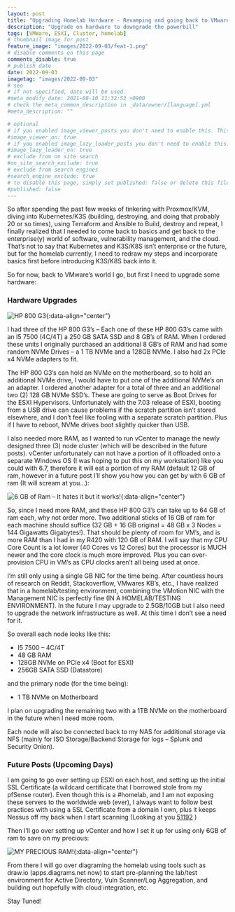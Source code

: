 ```yaml
---
layout: post
title: "Upgrading Homelab Hardware - Revamping and going back to VMware"
description: "Upgrade on hardware to downgrade the powerbill"
tags: [VMWare, ESXI, Cluster, homelab]
# thumbnail image for post
feature_image: "images/2022-09-03/feat-1.png"
# disable comments on this page
comments_disable: true
# publish date
date: 2022-09-03
imagetag: "images/2022-09-03"
# seo
# if not specified, date will be used.
#meta_modify_date: 2021-08-10 11:32:53 +0900
# check the meta_common_description in _data/owner/[language].yml
#meta_description: ""

# optional
# if you enabled image_viewer_posts you don't need to enable this. This is only if image_viewer_posts = false
#image_viewer_on: true
# if you enabled image_lazy_loader_posts you don't need to enable this. This is only if image_lazy_loader_posts = false
#image_lazy_loader_on: true
# exclude from on site search
#on_site_search_exclude: true
# exclude from search engines
#search_engine_exclude: true
# to disable this page, simply set published: false or delete this file
#published: false
---
```


So after spending the past few weeks of tinkering with Proxmox/KVM, diving into Kubernetes/K3S (building, destroying, and doing that probably 20 or so times), using Terraform and Ansible to Build, destroy and repeat, I finally realized that I needed to come back to basics and get back to the enterprise(y) world of software, vulnerability management, and the cloud. <!--more-->That’s not to say that Kubernetes and K3S/K8S isn’t enterprise or the future, but for the homelab currently, I need to redraw my steps and incorporate basics first before introducing K3S/K8S back into it.

So for now, back to VMware’s world I go, but first I need to upgrade some hardware:

### Hardware Upgrades

![HP 800 G3]({{page.imagetag}}/1.png){:data-align="center"}

I had three of the HP 800 G3’s – Each one of these HP 800 G3’s came with an I5 7500 (4C/4T) a 250 GB SATA SSD and 8 GB’s of RAM. When I ordered these units I originally purchased an additional 8 GB’s of RAM and had some random NVMe Drives – a 1 TB NVMe and a 128GB NVMe. I also had 2x PCIe x4 NVMe adapters to fit.

The HP 800 G3’s can hold an NVMe on the motherboard, so to hold an additional NVMe drive, I would have to put one of the additional NVMe’s on an adapter. I ordered another adapter for a total of three and an additional two (2) 128 GB NVMe SSD’s. These are going to serve as Boot Drives for the ESXI Hypervisors. Unfortunately with the 7.03 release of ESXI, booting from a USB drive can cause problems if the scratch partition isn’t stored elsewhere, and I don’t feel like fooling with a separate scratch partition. Plus if I have to reboot, NVMe drives boot slightly quicker than USB.

I also needed more RAM, as I wanted to run vCenter to manage the newly designed three (3) node cluster (which will be described in the future posts). vCenter unfortunately can not have a portion of it offloaded onto a separate Windows OS (I was hoping to put this on my workstation) like you could with 6.7, therefore it will eat a portion of my RAM (default 12 GB of ram, however in a future post I’ll show you how you can get by with 6 GB of ram (It will scream at you…):

![6 GB of Ram – It hates it but it works!]({{page.imagetag}}/2.png){:data-align="center"}

So, since I need more RAM, and these HP 800 G3’s can take up to 64 GB of ram each, why not order more. Two additional sticks of 16 GB of ram for each machine should suffice (32 GB + 16 GB original = 48 GB x 3 Nodes = 144 Gigawatts Gigabytes!). That should be plenty of room for VM’s, and is more RAM than I had in my R420 with 120 GB of RAM. I will say that my CPU Core Count is a lot lower (40 Cores vs 12 Cores) but the processor is MUCH newer and the core clock is much more improved. Plus you can over-provision CPU in VM’s as CPU clocks aren’t all being used at once.

I’m still only using a single GB NIC for the time being. After countless hours of research on Reddit, Stackoverflow, VMwares KB’s, etc., I have realized that in a homelab/testing environment, combining the VMotion NIC with the Management NIC is perfectly fine (IN A HOMELAB/TESTING ENVIRONMENT). In the future I may upgrade to 2.5GB/10GB but I also need to upgrade the network infrastructure as well. At this time I don’t see a need for it.

So overall each node looks like this:

- I5 7500 – 4C/4T
- 48 GB RAM
- 128GB NVMe on PCIe x4 (Boot for ESXI)
- 256GB SATA SSD (Datastore)

and the primary node (for the time being):
- 1 TB NVMe on Motherboard

I plan on upgrading the remaining two with a 1TB NVMe on the motherboard in the future when I need more room.

Each node will also be connected back to my NAS for additional storage via NFS (mainly for ISO Storage/Backend Storage for logs – Splunk and Security Onion).

### Future Posts (Upcoming Days)

I am going to go over setting up ESXI on each host, and setting up the initial SSL Certificate (a wildcard certificate that I borrowed stole from my pfSense router). Even though this is a #homelab, and I am not exposing these servers to the worldwide web (ever), I always want to follow best practices with using a SSL Certificate from a domain I own, plus it keeps Nessus off my back when I start scanning (Looking at you [51192](https://www.tenable.com/plugins/nessus/51192) )

Then I’ll go over setting up vCenter and how I set it up for using only 6GB of ram to save on my precious:

![MY PRECIOUS RAM!]({{page.imagetag}}/3.png){:data-align="center"}

From there I will go over diagraming the homelab using tools such as draw.io (apps.diagrams.net now) to start pre-planning the lab/test environment for Active Directory, Vuln Scanner/Log Aggregation, and building out hopefully with cloud integration, etc.

Stay Tuned!